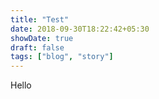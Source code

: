 ```yaml
---
title: "Test"
date: 2018-09-30T18:22:42+05:30
showDate: true
draft: false
tags: ["blog", "story"]
---
```


Hello
